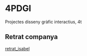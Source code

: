 # 4PDGI
Projectes disseny gràfic interactius, 4t
## Retrat companya
[retrat_isabel](retrat/.isa.pdf)

